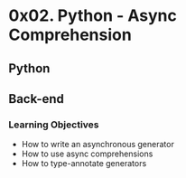 # 0x02. Python - Async Comprehension

## Python

## Back-end

### Learning Objectives

- How to write an asynchronous generator
- How to use async comprehensions
- How to type-annotate generators
